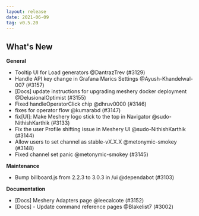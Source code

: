 ```yaml
---
layout: release
date: 2021-06-09
tag: v0.5.20
---
```


## What's New

**General**

- Tooltip UI for Load generators @DantrazTrev (#3129)
- Handle API key change in Grafana Marics Settings @Ayush-Khandelwal-007 (#3157)
- [Docs] update instructions for upgrading meshery docker deployment @DelusionalOptimist (#3155)
- Fixed handleOperatorClick chip @dhruv0000 (#3146)
- fixes for operator flow @kumarabd (#3147)
- fix[UI]: Make Meshery logo stick to the top in Navigator @sudo-NithishKarthik (#3133)
- Fix the user Profile shifting issue in Meshery UI @sudo-NithishKarthik (#3144)
- Allow users to set channel as stable-vX.X.X @metonymic-smokey (#3148)
- Fixed channel set panic @metonymic-smokey (#3145)

**Maintenance**
- Bump billboard.js from 2.2.3 to 3.0.3 in /ui @dependabot (#3103)

**Documentation**
- [Docs] Meshery Adapters page @leecalcote (#3152)
- [Docs] - Update command reference pages @Blakelist7 (#3002)
